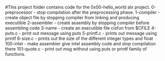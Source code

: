 #This project folder contains code for the 0x00-hello_world alx project.
0-preprocessor - stop compilation after the preprocessing phase.
1-compiler - create object file by stopping compiler from linking and producing executible
2-assembler - create assembly by stopping compiler before assembling code
3-name - create an executible file cisfun from $CFILE
4-puts.c - print out message using puts
5-printf.c - prints out message using printf
6-size.c - prints out the size of the different integer types and float
100-intel - make assembler give intel assembly code and stop compilation there
101-quote.c - print out msg without using puts or printf family of functions.
